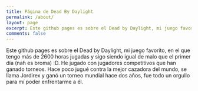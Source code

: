 ```yaml
---
title: Página de Dead By Daylight
permalink: /about/
layout: page
excerpt: Este github pages es sobre el Dead by Daylight, mi juego favorito, en el que tengo más de 2600 horas jugadas y sigo siendo igual de malo que el primer dia (nah es broma) :D. He jugado con jugadores competitivos que han ganado torneos. Hace poco jugué contra la mejor cazadora del mundo, se llama Jordirex y ganó un torneo mundial hace dos años, fue todo un orgullo para mí poder enfrentarme a él.
comments: false
---
```


Este github pages es sobre el Dead by Daylight, mi juego favorito, en el que tengo más de 2600 horas jugadas y sigo siendo igual de malo que el primer dia (nah es broma) :D. He jugado con jugadores competitivos que han ganado torneos. Hace poco jugué contra la mejor cazadora del mundo, se llama Jordirex y ganó un torneo mundial hace dos años, fue todo un orgullo para mí poder enfrentarme a él.
